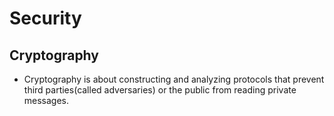 # Security

## Cryptography

- Cryptography is about constructing and analyzing protocols that prevent third parties(called adversaries) or the public from reading private messages.
